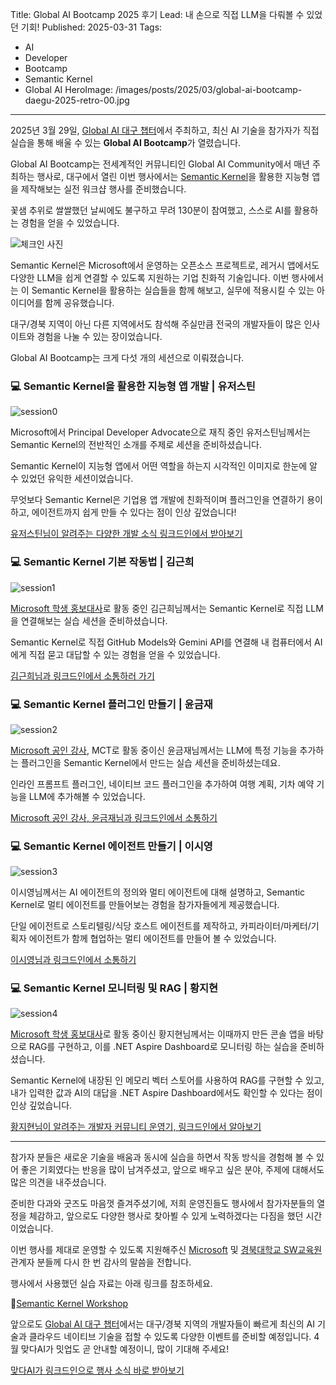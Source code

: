 Title: Global AI Bootcamp 2025 후기
Lead: 내 손으로 직접 LLM을 다뤄볼 수 있었던 기회!
Published: 2025-03-31
Tags:
  - AI
  - Developer
  - Bootcamp
  - Semantic Kernel
  - Global AI
HeroImage: /images/posts/2025/03/global-ai-bootcamp-daegu-2025-retro-00.jpg
---

2025년 3월 29일, [Global AI 대구 챕터][globalai]에서 주최하고, 최신 AI 기술을 참가자가 직접 실습을 통해 배울 수 있는 **Global AI Bootcamp**가 열렸습니다.

Global AI Bootcamp는 전세계적인 커뮤니티인 Global AI Community에서 매년 주최하는 행사로, 대구에서 열린 이번 행사에서는 [Semantic Kernel][sk]을 활용한 지능형 앱을 제작해보는 실전 워크샵 행사를 준비했습니다.

꽃샘 추위로 쌀쌀했던 날씨에도 불구하고 무려 130분이 참여했고, 스스로 AI를 활용하는 경험을 얻을 수 있었습니다.

![체크인 사진][image-01]

Semantic Kernel은 Microsoft에서 운영하는 오픈소스 프로젝트로, 레거시 앱에서도 다양한 LLM을 쉽게 연결할 수 있도록 지원하는 기업 친화적 기술입니다. 이번 행사에서는 이 Semantic Kernel을 활용하는 실습들을 함께 해보고, 실무에 적용시킬 수 있는 아이디어를 함께 공유했습니다.

대구/경북 지역이 아닌 다른 지역에서도 참석해 주실만큼 전국의 개발자들이 많은 인사이트와 경험을 나눌 수 있는 장이었습니다.

Global AI Bootcamp는 크게 다섯 개의 세션으로 이뤄졌습니다.


### 💻 Semantic Kernel을 활용한 지능형 앱 개발 | 유저스틴

![session0][image-02]

Microsoft에서 Principal Developer Advocate으로 재직 중인 유저스틴님께서는 Semantic Kernel의 전반적인 소개를 주제로 세션을 준비하셨습니다. 

Semantic Kernel이 지능형 앱에서 어떤 역할을 하는지 시각적인 이미지로 한눈에 알 수 있었던 유익한 세션이었습니다.

무엇보다 Semantic Kernel은 기업용 앱 개발에 친화적이며 플러그인을 연결하기 용이하고, 에이전트까지 쉽게 만들 수 있다는 점이 인상 깊었습니다!

[유저스틴님이 알려주는 다양한 개발 소식 링크드인에서 받아보기][justin-sns]

### 💻 Semantic Kernel 기본 작동법 | 김근희

![session1][image-03]

[Microsoft 학생 홍보대사][mlsa]로 활동 중인 김근희님께서는 Semantic Kernel로 직접 LLM을 연결해보는 실습 세션을 준비하셨습니다.

Semantic Kernel로 직접 GitHub Models와 Gemini API를 연결해 내 컴퓨터에서 AI에게 직접 묻고 대답할 수 있는 경험을 얻을 수 있었습니다.

[김근희님과 링크드인에서 소통하러 가기][geunhee-sns]

### 💻 Semantic Kernel 플러그인 만들기 | 윤금재

![session2][image-04]


[Microsoft 공인 강사][mct], MCT로 활동 중이신 윤금재님께서는 LLM에 특정 기능을 추가하는 플러그인을 Semantic Kernel에서 만드는 실습 세션을 준비하셨는데요. 

인라인 프롬프트 플러그인, 네이티브 코드 플러그인을 추가하여 여행 계획, 기차 예약 기능을 LLM에 추가해볼 수 있었습니다.

[Microsoft 공인 강사, 윤금재님과 링크드인에서 소통하기][keumjae-sns]

### 💻 Semantic Kernel 에이전트 만들기 | 이시영

![session3][image-05]

이시영님께서는 AI 에이전트의 정의와 멀티 에이전트에 대해 설명하고, Semantic Kernel로 멀티 에이전트를 만들어보는 경험을 참가자들에게 제공했습니다.

단일 에이전트로 스토리텔링/식당 호스트 에이전트를 제작하고, 카피라이터/마케터/기획자 에이전트가 함께 협업하는 멀티 에이전트를 만들어 볼 수 있었습니다.

[이시영님과 링크드인에서 소통하기][siyoung-sns]

### 💻 Semantic Kernel 모니터링 및 RAG | 황지현

![session4][image-06]

[Microsoft 학생 홍보대사][mlsa]로 활동 중이신 황지현님께서는 이때까지 만든 콘솔 앱을 바탕으로 RAG를 구현하고, 이를 .NET Aspire Dashboard로 모니터링 하는 실습을 준비하셨습니다.

Semantic Kernel에 내장된 인 메모리 벡터 스토어를 사용하여 RAG를 구현할 수 있고, 내가 입력한 값과 AI의 대답을 .NET Aspire Dashboard에서도 확인할 수 있다는 점이 인상 깊었습니다.

[황지현님이 알려주는 개발자 커뮤니티 운영기, 링크드인에서 알아보기][jihyeon-sns]

---

참가자 분들은 새로운 기술을 배움과 동시에 실습을 하면서 작동 방식을 경험해 볼 수 있어 좋은 기회였다는 반응을 많이 남겨주셨고, 앞으로 배우고 싶은 분야, 주제에 대해서도 많은 의견을 내주셨습니다.

준비한 다과와 굿즈도 마음껏 즐겨주셨기에, 저희 운영진들도 행사에서 참가자분들의 열정을 체감하고, 앞으로도 다양한 행사로 찾아뵐 수 있게 노력하겠다는 다짐을 했던 시간이었습니다.

이번 행사를 제대로 운영할 수 있도록 지원해주신 [Microsoft][ms] 및 [경북대학교 SW교육원][swedu] 관계자 분들께 다시 한 번 감사의 말씀을 전합니다.

행사에서 사용했던 실습 자료는 아래 링크를 참조하세요.

📝[Semantic Kernel Workshop][gh sample]

앞으로도 [Global AI 대구 챕터][globalai]에서는 대구/경북 지역의 개발자들이 빠르게 최신의 AI 기술과 클라우드 네이티브 기술을 접할 수 있도록 다양한 이벤트를 준비할 예정입니다. 4월 맞다AI가 밋업도 곧 안내할 예정이니, 많이 기대해 주세요!

[맞다AI가 링크드인으로 행사 소식 바로 받아보기][matdaaiga-sns]

[image-01]: /images/posts/2025/03/global-ai-bootcamp-daegu-2025-retro-01.jpg
[image-02]: /images/posts/2025/03/global-ai-bootcamp-daegu-2025-retro-02.jpg
[image-03]: /images/posts/2025/03/global-ai-bootcamp-daegu-2025-retro-03.jpg
[image-04]: /images/posts/2025/03/global-ai-bootcamp-daegu-2025-retro-04.jpg
[image-05]: /images/posts/2025/03/global-ai-bootcamp-daegu-2025-retro-05.jpg
[image-06]: /images/posts/2025/03/global-ai-bootcamp-daegu-2025-retro-06.jpg

[gh sample]: https://github.com/matdaaiga-kr/semantic-kernel-workshop

[sk]: https://aka.ms/semantic-kernel

[ms]: https://microsoft.com
[swedu]: http://swedu.knu.ac.kr

[globalai]: https://globalai.community/chapters/daegu
[mlsa]: https://mvp.microsoft.com/studentambassadors
[mct]: https://learn.microsoft.com/credentials/certifications/mct-certification

[justin-sns]: https://linkedin.com/in/justinyoo
[siyoung-sns]: https://linkedin.com/in/krsy0411
[keumjae-sns]: https://linkedin.com/in/keumjae-yoon-9371a5280
[geunhee-sns]: https://linkedin.com/in/geunhee-kim1227
[jihyeon-sns]: https://linkedin.com/in/jihyeon081
[matdaaiga-sns]: https://www.linkedin.com/company/matdaaiga
